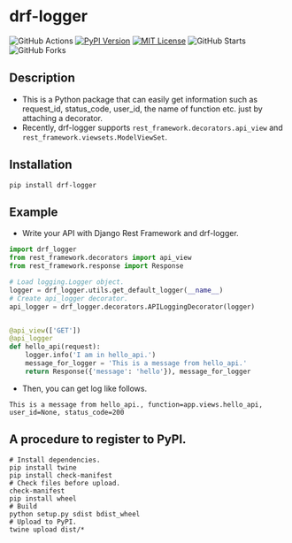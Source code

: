 # drf-logger

![GitHub Actions](https://github.com/yutayamazaki/drf-logger/workflows/Python%20package/badge.svg)
[![PyPI Version](https://img.shields.io/pypi/v/drf-logger.svg)](https://pypi.org/project/drf-logger/)
[![MIT License](http://img.shields.io/badge/license-MIT-blue.svg?style=flat)](LICENSE)
![GitHub Starts](https://img.shields.io/github/stars/yutayamazaki/drf-logger.svg?style=social)
![GitHub Forks](https://img.shields.io/github/forks/yutayamazaki/drf-logger.svg?style=social)

## Description

- This is a Python package that can easily get information such as request_id, status_code, user_id, the name of function etc. just by attaching a decorator.
- Recently, drf-logger supports `rest_framework.decorators.api_view` and` rest_framework.viewsets.ModelViewSet`.


## Installation

```shell
pip install drf-logger
```


## Example

- Write your API with Django Rest Framework and drf-logger.

```python
import drf_logger
from rest_framework.decorators import api_view
from rest_framework.response import Response

# Load logging.Logger object.
logger = drf_logger.utils.get_default_logger(__name__)
# Create api_logger decorator.
api_logger = drf_logger.decorators.APILoggingDecorator(logger)


@api_view(['GET'])
@api_logger
def hello_api(request):
    logger.info('I am in hello_api.')
    message_for_logger = 'This is a message from hello_api.'
    return Response({'message': 'hello'}), message_for_logger
```

- Then, you can get log like follows.

```text
This is a message from hello_api., function=app.views.hello_api, user_id=None, status_code=200
```


## A procedure to register to PyPI.

```shell
# Install dependencies.
pip install twine
pip install check-manifest
# Check files before upload.
check-manifest
pip install wheel
# Build
python setup.py sdist bdist_wheel
# Upload to PyPI.
twine upload dist/*
```
